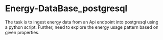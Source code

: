 # Energy-DataBase_postgresql
The task is to ingest energy data from an Api endpoint into postgresql using a python script. Further, need to explore the energy usage pattern based on given properties. 
